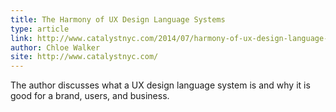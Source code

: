 ```yaml
---
title: The Harmony of UX Design Language Systems
type: article
link: http://www.catalystnyc.com/2014/07/harmony-of-ux-design-language-systems/
author: Chloe Walker
site: http://www.catalystnyc.com/
---
```


The author discusses what a UX design language system is and why it is good for a brand, users, and business.
